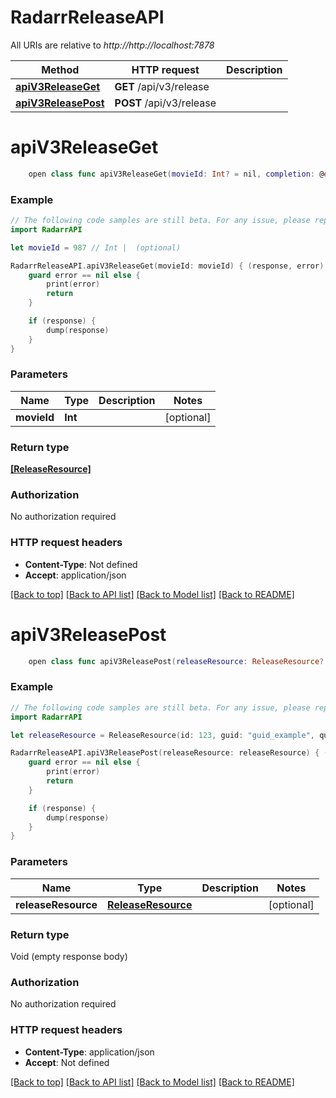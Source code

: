# RadarrReleaseAPI

All URIs are relative to *http://http://localhost:7878*

Method | HTTP request | Description
------------- | ------------- | -------------
[**apiV3ReleaseGet**](RadarrReleaseAPI.md#apiv3releaseget) | **GET** /api/v3/release | 
[**apiV3ReleasePost**](RadarrReleaseAPI.md#apiv3releasepost) | **POST** /api/v3/release | 


# **apiV3ReleaseGet**
```swift
    open class func apiV3ReleaseGet(movieId: Int? = nil, completion: @escaping (_ data: [ReleaseResource]?, _ error: Error?) -> Void)
```



### Example
```swift
// The following code samples are still beta. For any issue, please report via http://github.com/OpenAPITools/openapi-generator/issues/new
import RadarrAPI

let movieId = 987 // Int |  (optional)

RadarrReleaseAPI.apiV3ReleaseGet(movieId: movieId) { (response, error) in
    guard error == nil else {
        print(error)
        return
    }

    if (response) {
        dump(response)
    }
}
```

### Parameters

Name | Type | Description  | Notes
------------- | ------------- | ------------- | -------------
 **movieId** | **Int** |  | [optional] 

### Return type

[**[ReleaseResource]**](ReleaseResource.md)

### Authorization

No authorization required

### HTTP request headers

 - **Content-Type**: Not defined
 - **Accept**: application/json

[[Back to top]](#) [[Back to API list]](../README.md#documentation-for-api-endpoints) [[Back to Model list]](../README.md#documentation-for-models) [[Back to README]](../README.md)

# **apiV3ReleasePost**
```swift
    open class func apiV3ReleasePost(releaseResource: ReleaseResource? = nil, completion: @escaping (_ data: Void?, _ error: Error?) -> Void)
```



### Example
```swift
// The following code samples are still beta. For any issue, please report via http://github.com/OpenAPITools/openapi-generator/issues/new
import RadarrAPI

let releaseResource = ReleaseResource(id: 123, guid: "guid_example", quality: QualityModel(quality: Quality(id: 123, name: "name_example", source: QualitySource(), resolution: 123, modifier: Modifier()), revision: Revision(version: 123, real: 123, isRepack: false)), customFormats: [CustomFormatResource(id: 123, name: "name_example", includeCustomFormatWhenRenaming: false, specifications: [CustomFormatSpecificationSchema(id: 123, name: "name_example", implementation: "implementation_example", implementationName: "implementationName_example", infoLink: "infoLink_example", negate: false, _required: false, fields: [Field(order: 123, name: "name_example", label: "label_example", unit: "unit_example", helpText: "helpText_example", helpTextWarning: "helpTextWarning_example", helpLink: "helpLink_example", value: 123, type: "type_example", advanced: false, selectOptions: [SelectOption(value: 123, name: "name_example", order: 123, hint: "hint_example", dividerAfter: false)], selectOptionsProviderAction: "selectOptionsProviderAction_example", section: "section_example", hidden: "hidden_example", privacy: PrivacyLevel(), placeholder: "placeholder_example", isFloat: false)], presets: [nil])])], customFormatScore: 123, qualityWeight: 123, age: 123, ageHours: 123, ageMinutes: 123, size: 123, indexerId: 123, indexer: "indexer_example", releaseGroup: "releaseGroup_example", subGroup: "subGroup_example", releaseHash: "releaseHash_example", title: "title_example", sceneSource: false, movieTitles: ["movieTitles_example"], languages: [Language(id: 123, name: "name_example")], mappedMovieId: 123, approved: false, temporarilyRejected: false, rejected: false, tmdbId: 123, imdbId: 123, rejections: ["rejections_example"], publishDate: Date(), commentUrl: "commentUrl_example", downloadUrl: "downloadUrl_example", infoUrl: "infoUrl_example", movieRequested: false, downloadAllowed: false, releaseWeight: 123, edition: "edition_example", magnetUrl: "magnetUrl_example", infoHash: "infoHash_example", seeders: 123, leechers: 123, _protocol: DownloadProtocol(), indexerFlags: 123, movieId: 123, downloadClientId: 123, downloadClient: "downloadClient_example", shouldOverride: false) // ReleaseResource |  (optional)

RadarrReleaseAPI.apiV3ReleasePost(releaseResource: releaseResource) { (response, error) in
    guard error == nil else {
        print(error)
        return
    }

    if (response) {
        dump(response)
    }
}
```

### Parameters

Name | Type | Description  | Notes
------------- | ------------- | ------------- | -------------
 **releaseResource** | [**ReleaseResource**](ReleaseResource.md) |  | [optional] 

### Return type

Void (empty response body)

### Authorization

No authorization required

### HTTP request headers

 - **Content-Type**: application/json
 - **Accept**: Not defined

[[Back to top]](#) [[Back to API list]](../README.md#documentation-for-api-endpoints) [[Back to Model list]](../README.md#documentation-for-models) [[Back to README]](../README.md)


